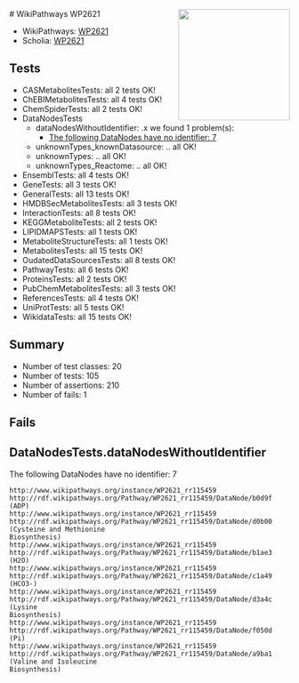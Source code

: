 <img style="float: right; width: 200px" src="https://upload.wikimedia.org/wikipedia/commons/thumb/8/83/Wplogo_with_text_500.png/640px-Wplogo_with_text_500.png" />
# WikiPathways WP2621

* WikiPathways: [WP2621](https://new.wikipathways.org/pathways/WP2621)
* Scholia: [WP2621](https://scholia.toolforge.org/wikipathways/WP2621)
## Tests
* CASMetabolitesTests: all 2 tests OK!
* ChEBIMetabolitesTests: all 4 tests OK!
* ChemSpiderTests: all 2 tests OK!
* DataNodesTests
    * dataNodesWithoutIdentifier: .x we found 1 problem(s):
        * [The following DataNodes have no identifier: 7](#d2d32fa6)
    * unknownTypes_knownDatasource: .. all OK!
    * unknownTypes: .. all OK!
    * unknownTypes_Reactome: .. all OK!
* EnsemblTests: all 4 tests OK!
* GeneTests: all 3 tests OK!
* GeneralTests: all 13 tests OK!
* HMDBSecMetabolitesTests: all 3 tests OK!
* InteractionTests: all 8 tests OK!
* KEGGMetaboliteTests: all 2 tests OK!
* LIPIDMAPSTests: all 1 tests OK!
* MetaboliteStructureTests: all 1 tests OK!
* MetabolitesTests: all 15 tests OK!
* OudatedDataSourcesTests: all 8 tests OK!
* PathwayTests: all 6 tests OK!
* ProteinsTests: all 2 tests OK!
* PubChemMetabolitesTests: all 3 tests OK!
* ReferencesTests: all 4 tests OK!
* UniProtTests: all 5 tests OK!
* WikidataTests: all 15 tests OK!


## Summary

* Number of test classes: 20
* Number of tests: 105
* Number of assertions: 210
* Number of fails: 1

## Fails

<a name="d2d32fa6" />

## DataNodesTests.dataNodesWithoutIdentifier

The following DataNodes have no identifier: 7
```
http://www.wikipathways.org/instance/WP2621_rr115459 http://rdf.wikipathways.org/Pathway/WP2621_rr115459/DataNode/b0d9f (ADP)
http://www.wikipathways.org/instance/WP2621_rr115459 http://rdf.wikipathways.org/Pathway/WP2621_rr115459/DataNode/d0b00 (Cysteine and Methionine
Biosynthesis)
http://www.wikipathways.org/instance/WP2621_rr115459 http://rdf.wikipathways.org/Pathway/WP2621_rr115459/DataNode/b1ae3 (H2O)
http://www.wikipathways.org/instance/WP2621_rr115459 http://rdf.wikipathways.org/Pathway/WP2621_rr115459/DataNode/c1a49 (HCO3-)
http://www.wikipathways.org/instance/WP2621_rr115459 http://rdf.wikipathways.org/Pathway/WP2621_rr115459/DataNode/d3a4c (Lysine
Biosynthesis)
http://www.wikipathways.org/instance/WP2621_rr115459 http://rdf.wikipathways.org/Pathway/WP2621_rr115459/DataNode/f050d (Pi)
http://www.wikipathways.org/instance/WP2621_rr115459 http://rdf.wikipathways.org/Pathway/WP2621_rr115459/DataNode/a9ba1 (Valine and Isoleucine
Biosynthesis)
```


